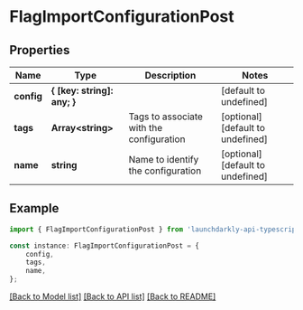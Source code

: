 # FlagImportConfigurationPost


## Properties

Name | Type | Description | Notes
------------ | ------------- | ------------- | -------------
**config** | **{ [key: string]: any; }** |  | [default to undefined]
**tags** | **Array&lt;string&gt;** | Tags to associate with the configuration | [optional] [default to undefined]
**name** | **string** | Name to identify the configuration | [optional] [default to undefined]

## Example

```typescript
import { FlagImportConfigurationPost } from 'launchdarkly-api-typescript';

const instance: FlagImportConfigurationPost = {
    config,
    tags,
    name,
};
```

[[Back to Model list]](../README.md#documentation-for-models) [[Back to API list]](../README.md#documentation-for-api-endpoints) [[Back to README]](../README.md)
